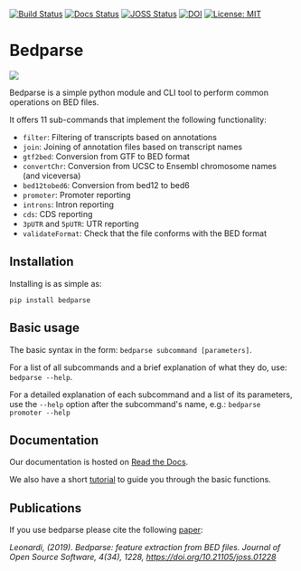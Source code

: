 [![Build Status](https://travis-ci.org/tleonardi/bedparse.svg?branch=devel)](https://travis-ci.org/tleonardi/bedparse)
[![Docs Status](https://readthedocs.org/projects/bedparse/badge/?version=devel&style=flat)](https://bedparse.readthedocs.io/en/devel/)
[![JOSS Status](http://joss.theoj.org/papers/22763a3b37fde13e548e884edd3221fa/status.svg)](http://joss.theoj.org/papers/22763a3b37fde13e548e884edd3221fa)
[![DOI](https://zenodo.org/badge/DOI/10.5281/zenodo.2578820.svg)](https://doi.org/10.5281/zenodo.2578820)
[![License: MIT](https://img.shields.io/badge/License-MIT-brightgreen.svg)](https://opensource.org/licenses/MIT)
# Bedparse

![](docs/bedparse.svg)

Bedparse is a simple python module and CLI tool to perform common operations on BED files.

It offers 11 sub-commands that implement the following functionality:
* `filter`: Filtering of transcripts based on annotations
* `join`: Joining of annotation files based on transcript names
* `gtf2bed`: Conversion from GTF to BED format
* `convertChr`: Conversion from UCSC to Ensembl chromosome names (and viceversa)
* `bed12tobed6`: Conversion from bed12 to bed6
* `promoter`: Promoter reporting
* `introns`: Intron reporting
* `cds`: CDS reporting
* `3pUTR` and `5pUTR`: UTR reporting 
* `validateFormat`: Check that the file conforms with the BED format

## Installation

Installing is as simple as:

```
pip install bedparse
```

## Basic usage

The basic syntax in the form: `bedparse subcommand [parameters]`.

For a list of all subcommands and a brief explanation of what they do, use: `bedparse --help`.

For a detailed explanation of each subcommand and a list of its parameters, use the `--help` option after the subcommand's name, e.g.: `bedparse promoter --help`

## Documentation

Our documentation is hosted on [Read the Docs](https://bedparse.readthedocs.io/en/devel/).

We also have a short [tutorial](https://bedparse.readthedocs.io/en/devel/Tutorial.html) to guide you through the basic functions.


## Publications

If you use bedparse please cite the following [paper](https://joss.theoj.org/papers/10.21105/joss.01228):

_Leonardi, (2019). Bedparse: feature extraction from BED files. Journal of Open Source Software, 4(34), 1228, https://doi.org/10.21105/joss.01228_

